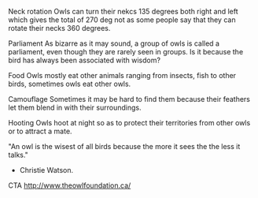 Neck rotation
Owls can turn their nekcs 135 degrees both right and left which gives the total of 270 deg not as some people say that they can rotate their necks 360 degrees.

Parliament
As bizarre as it may sound, a group of owls is called a parliament, even though they are rarely seen in groups. Is it because the bird has always been associated with wisdom?

Food
Owls mostly eat other animals ranging from insects, fish to other birds, sometimes owls eat other owls.

Camouflage
Sometimes it may be hard to find them because their feathers let them blend in with their surroundings.

Hooting
Owls hoot at night so as to protect their territories from other owls or to attract a mate.

"An owl is the wisest of all birds because the more it sees the the less it talks."

- Christie Watson.

CTA
http://www.theowlfoundation.ca/
